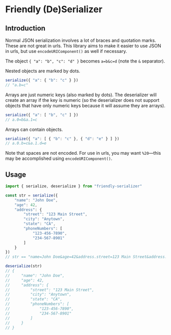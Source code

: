 # Friendly (De)Serializer

## Introduction

Normal JSON serialization involves a lot of braces and quotation marks. These are not great in urls. This library aims to make it easier to use JSON in urls, but use `encodeURIComponent()` as well if necessary.

The object `{ "a": "b", "c": "d" }` becomes `a=b&c=d` (note the `&` separator).

Nested objects are marked by dots. 
```javascript
serialize({ "a": { "b": "c" } })
// "a.b=c"
```

Arrays are just numeric keys (also marked by dots). The deserializer will create an array if the key is numeric (so the deserializer does not support objects that have only numeric keys because it will assume they are arrays).
```javascript
serialize({ "a": [ "b", "c" ] })
// a.0=b&a.1=c
```

Arrays can contain objects.
```javascript
serialize({ "a": [ { "b": "c" }, { "d": "e" } ] })
// a.0.b=c&a.1.d=e
```

Note that spaces are not encoded. For use in urls, you may want `%20`—this may be accomplished using `encodeURIComponent()`.

## Usage
    
```javascript
import { serialize, deserialize } from "friendly-serializer"

const str = serialize({
    "name": "John Doe",
    "age": 42,
    "address": {
        "street": "123 Main Street",
        "city": "Anytown",
        "state": "CA",
        "phoneNumbers": [
            "123-456-7890",
            "234-567-8901"
        ]
    }
})
// str == "name=John Doe&age=42&address.street=123 Main Street&address.city=Anytown&address.state=CA&address.phoneNumbers=123-456-7890&address.phoneNumbers=234-567-8901"

deserialize(str)
// {
//     "name": "John Doe",
//     "age": 42,
//     "address": {
//         "street": "123 Main Street",
//         "city": "Anytown",
//         "state": "CA",
//         "phoneNumbers": [
//             "123-456-7890",
//             "234-567-8901"
//         ]
//     }
// }
```

